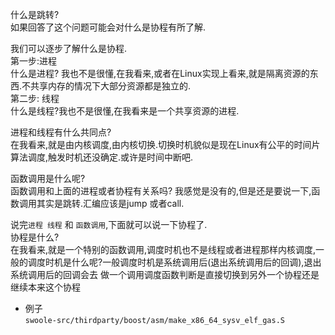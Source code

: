 什么是跳转?  
如果回答了这个问题可能会对什么是协程有所了解.  

我们可以逐步了解什么是协程.  
第一步:进程  
什么是进程? 我也不是很懂,在我看来,或者在Linux实现上看来,就是隔离资源的东西.不共享内存的情况下大部分资源都是独立的.  
第二步: 线程  
什么是线程?我也不是很懂,在我看来是一个共享资源的进程.  

进程和线程有什么共同点?  
在我看来,就是由内核调度,由内核切换.切换时机貌似是现在Linux有公平的时间片算法调度,触发时机还没确定.或许是时间中断吧.

函数调用是什么呢?  
函数调用和上面的进程或者协程有关系吗? 我感觉是没有的,但是还是要说一下,函数调用其实是跳转.汇编应该是jump 或者call.

说完`进程 线程` 和 `函数调用`,下面就可以说一下协程了.  
协程是什么?   
在我看来,就是一个特别的函数调用,调度时机也不是线程或者进程那样内核调度,一般的调度时机是什么呢?一般调度时机是系统调用后(退出系统调用后的回调),退出系统调用后的回调会去
做一个调用调度函数判断是直接切换到另外一个协程还是继续本来这个协程

- 例子  
`swoole-src/thirdparty/boost/asm/make_x86_64_sysv_elf_gas.S`
